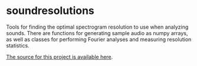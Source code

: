# soundresolutions

Tools for finding the optimal spectrogram resolution to use when analyzing
sounds. There are functions for generating sample audio as numpy arrays, as
well as classes for performing Fourier analyses and measuring resolution
statistics.

[The source for this project is available here][src].

[src]: https://github.com/landmarkacoustics/soundresolutions
